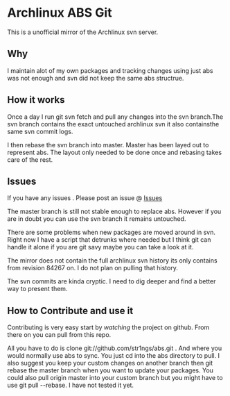 Archlinux ABS Git
=================

This is a unofficial mirror of the Archlinux svn server.

Why
---------------

I maintain alot of my own packages and tracking changes 
using just abs was not enough and svn did not keep the 
same abs structrue.

How it works
---------------

Once a day I run git svn fetch and pull any changes into 
the svn branch.The svn branch contains the exact untouched 
archlinux svn it also containsthe same svn commit logs. 

I then rebase the svn branch into master. Master has been layed out to represent
abs. The layout only needed to be done once and rebasing takes care of the rest. 

Issues
--------------

If you have any issues . Please post an issue @ [Issues](http://github.com/str1ngs/abs/issues)

The master branch is still not stable enough to replace abs. However if you 
are in doubt you can use the svn branch it remains untouched. 

There are some problems when new packages are moved around in svn. Right now I have
a script that detrunks where needed but I think git can handle it alone if you are
git savy maybe you can take a look at it.

The mirror does not contain the full archlinux svn history its only contains
from revision 84267 on. I do not plan on pulling that history.

The svn commits are kinda cryptic. I need to dig deeper and find a better way to present them.

How to Contribute and use it
--------------

Contributing is very easy start by _watching_ the project on github. From there on you can
pull from this repo.  

All you have to do is clone git://github.com/str1ngs/abs.git . And where you would normally
use abs to sync. You just cd into the abs directory to pull. I also suggest you keep your
custom changes on another branch then git rebase the master branch when you want to update
your packages.  You could also pull origin master into your custom branch but you might 
have to use git pull --rebase. I have not tested it yet. 
